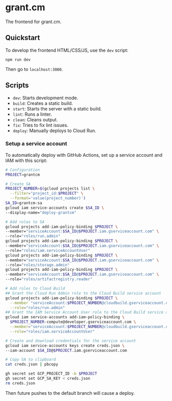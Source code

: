 # grant.cm

The frontend for grant.cm.

## Quickstart

To develop the frontend HTML/CSS/JS, use the `dev` script:

```
npm run dev
```

Then go to `localhost:3000`.

## Scripts

- `dev`: Starts development mode.
- `build`: Creates a static build.
- `start`: Starts the server with a static build.
- `lint`: Runs a linter.
- `clean`: Cleans output.
- `fix`: Tries to fix lint issues.
- `deploy`: Manually deploys to Cloud Run.

### Setup a service account

To automatically deploy with GitHub Actions, set up a service account and IAM with this script:

```sh
# Configuration
PROJECT=grantcm

# Create SA
PROJECT_NUMBER=$(gcloud projects list \
  --filter="project_id:$PROJECT" \
  --format='value(project_number)')
SA_ID=grantcm-sa
gcloud iam service-accounts create $SA_ID \
--display-name="deploy-grantcm"

# Add roles to SA
gcloud projects add-iam-policy-binding $PROJECT \
--member="serviceAccount:$SA_ID@$PROJECT.iam.gserviceaccount.com" \
--role="roles/run.admin"
gcloud projects add-iam-policy-binding $PROJECT \
--member="serviceAccount:$SA_ID@$PROJECT.iam.gserviceaccount.com" \
--role="roles/iam.serviceAccountUser"
gcloud projects add-iam-policy-binding $PROJECT \
--member="serviceAccount:$SA_ID@$PROJECT.iam.gserviceaccount.com" \
--role="roles/storage.admin"
gcloud projects add-iam-policy-binding $PROJECT \
--member="serviceAccount:$SA_ID@$PROJECT.iam.gserviceaccount.com" \
--role="roles/artifactregistry.reader"

# Add roles to Cloud Build
## Grant the Cloud Run Admin role to the Cloud Build service account
gcloud projects add-iam-policy-binding $PROJECT \
  --member "serviceAccount:$PROJECT_NUMBER@cloudbuild.gserviceaccount.com" \
  --role="roles/run.admin"
## Grant the IAM Service Account User role to the Cloud Build service account on the Cloud Run runtime service account
gcloud iam service-accounts add-iam-policy-binding \
  $PROJECT_NUMBER-compute@developer.gserviceaccount.com \
  --member="serviceAccount:$PROJECT_NUMBER@cloudbuild.gserviceaccount.com" \
  --role="roles/iam.serviceAccountUser"

# Create and download credentials for the service account
gcloud iam service-accounts keys create creds.json \
--iam-account $SA_ID@$PROJECT.iam.gserviceaccount.com

# Copy SA to clipboard
cat creds.json | pbcopy

gh secret set GCP_PROJECT_ID -b $PROJECT
gh secret set GCP_SA_KEY < creds.json
rm creds.json
```

Then future pushes to the default branch will cause a deploy.
